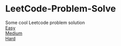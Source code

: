# LeetCode-Problem-Solve
 Some cool Leetcode problem solution</br>
[Easy](https://github.com/NiloyDas19/LeetCode-Problem-Solve/tree/main/Easy) </br>
[Medium](https://github.com/NiloyDas19/LeetCode-Problem-Solve/tree/main/Medium) </br>
[Hard](https://github.com/NiloyDas19/LeetCode-Problem-Solve/tree/main/Hard)</br>
